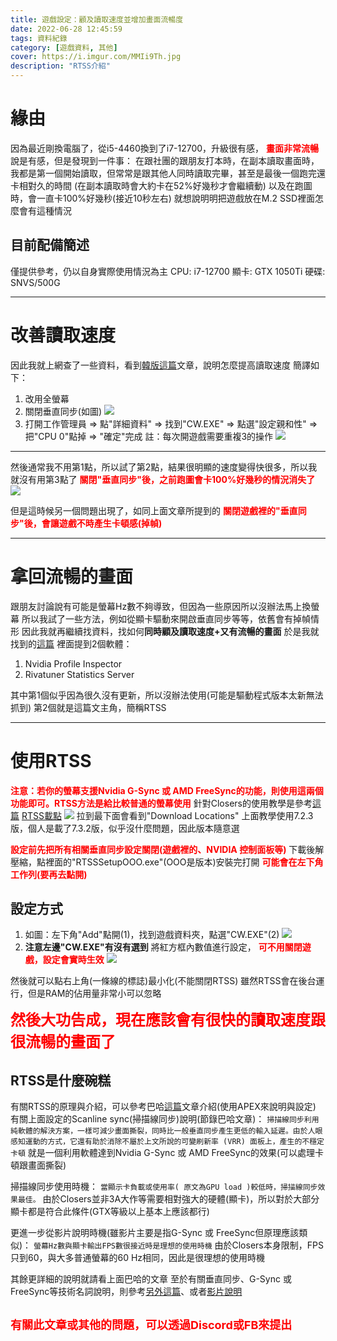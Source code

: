 ```yaml
---
title: 遊戲設定：顧及讀取速度並增加畫面流暢度
date: 2022-06-28 12:45:59
tags: 資料紀錄
category: [遊戲資料, 其他]
cover: https://i.imgur.com/MMIi9Th.jpg
description: "RTSS介紹"
---
```


# 緣由
因為最近剛換電腦了，從i5-4460換到了i7-12700，升級很有感， **<font color=#ff0000>畫面非常流暢</font>**
說是有感，但是發現到一件事：
在跟社團的跟朋友打本時，在副本讀取畫面時，
我都是第一個開始讀取，但常常是跟其他人同時讀取完畢，甚至是最後一個跑完還卡相對久的時間
(在副本讀取時會大約卡在52%好幾秒才會繼續動)
以及在跑圖時，會一直卡100%好幾秒(接近10秒左右)
就想說明明把遊戲放在M.2 SSD裡面怎麼會有這種情況
## 目前配備簡述
僅提供參考，仍以自身實際使用情況為主
CPU: i7-12700
顯卡: GTX 1050Ti
硬碟: SNVS/500G

---

# 改善讀取速度
因此我就上網查了一些資料，看到[韓版這篇](https://closers.nexon.com/Community/Tip/View?n4ArticleSN=19398)文章，說明怎麼提高讀取速度
簡譯如下：
1. 改用全螢幕
1. 關閉垂直同步(如圖)
![](https://i.imgur.com/qJHfRFu.png)
1. 打開工作管理員 => 點"詳細資料" => 找到"CW.EXE" => 點選"設定親和性" => 把"CPU 0"點掉 => "確定"完成
註：每次開遊戲需要重複3的操作
![](https://i.imgur.com/U20MJ8G.png)

---

然後通常我不用第1點，所以試了第2點，結果很明顯的速度變得快很多，所以我就沒有用第3點了
**<font color=#ff0000>關閉"垂直同步"後，之前跑圖會卡100%好幾秒的情況消失了</font>**
![](https://i.imgur.com/GZ7yNDD.png)

但是這時候另一個問題出現了，如同上面文章所提到的
**<font color=#ff0000>關閉遊戲裡的"垂直同步"後，會讓遊戲不時產生卡頓感(掉幀)</font>**

---

# 拿回流暢的畫面
跟朋友討論說有可能是螢幕Hz數不夠導致，但因為一些原因所以沒辦法馬上換螢幕
所以我試了一些方法，例如從顯卡驅動來開啟垂直同步等等，依舊會有掉幀情形
因此我就再繼續找資料，找如何**同時顧及讀取速度+又有流暢的畫面**
於是我就找到的[這篇](http://closers.nexon.com/Community/Tip/View?n4ArticleSN=19371)
裡面提到2個軟體：
1. Nvidia Profile Inspector
1. Rivatuner Statistics Server

其中第1個似乎因為很久沒有更新，所以沒辦法使用(可能是驅動程式版本太新無法抓到)
第2個就是這篇文主角，簡稱RTSS

---

# 使用RTSS
**<font color=#ff0000>注意：若你的螢幕支援Nvidia G-Sync 或 AMD FreeSync的功能，則使用這兩個功能即可。RTSS方法是給比較普通的螢幕使用</font>**
針對Closers的使用教學是參考[這篇](https://gall.dcinside.com/board/view/?id=closers&no=8945992)
[RTSS載點](https://www.guru3d.com/files-details/rtss-rivatuner-statistics-server-download.html)
![](https://i.imgur.com/bXjKUL0.png)
拉到最下面會看到"Download Locations"
上面教學使用7.2.3版，個人是載了7.3.2版，似乎沒什麼問題，因此版本隨意選

**<font color=#ff0000>設定前先把所有相關垂直同步設定關閉(遊戲裡的、NVIDIA 控制面板等)</font>**
下載後解壓縮，點裡面的"RTSSSetupOOO.exe"(OOO是版本)安裝完打開
**<font color=#ff0000>可能會在左下角工作列(要再去點開)</font>**
## 設定方式
1. 如圖：左下角"Add"點開(1)，找到遊戲資料夾，點選"CW.EXE"(2)
![](https://i.imgur.com/5ySxFjG.jpg)
1. **注意左邊"CW.EXE"有沒有選到**
將紅方框內數值進行設定， **<font color=#ff0000>可不用關閉遊戲，設定會實時生效</font>**
![](https://i.imgur.com/MMIi9Th.jpg)

然後就可以點右上角(一條線的標誌)最小化(不能關閉RTSS)
雖然RTSS會在後台運行，但是RAM的佔用量非常小可以忽略

**<font color=#ff0000 size=5>然後大功告成，現在應該會有很快的讀取速度跟很流暢的畫面了</font>**

## RTSS是什麼碗糕
有關RTSS的原理與介紹，可以參考巴哈[這篇](https://forum.gamer.com.tw/Co.php?bsn=36072&sn=32315)文章介紹(使用APEX來說明與設定)
有關上面設定的Scanline sync(掃描線同步)說明(節錄巴哈文章)：
`掃描線同步利用純軟體的解決方案，一樣可減少畫面撕裂，同時比一般垂直同步產生更低的輸入延遲。由於人眼感知運動的方式，它還有助於消除不屬於上文所說的可變刷新率 (VRR) 面板上，產生的不穩定卡頓`
就是一個利用軟體達到Nvidia G-Sync 或 AMD FreeSync的效果(可以處理卡頓跟畫面撕裂)

掃描線同步使用時機：
`當顯示卡負載或使用率( 原文為GPU load )較低時，掃描線同步效果最佳。`
由於Closers並非3A大作等需要相對強大的硬體(顯卡)，所以對於大部分顯卡都是符合此條件(GTX等級以上基本上應該都行)

更進一步從影片說明時機(雖影片主要是指G-Sync 或 FreeSync但原理應該類似)：
`螢幕Hz數與顯卡輸出FPS數很接近時是理想的使用時機`
由於Closers本身限制，FPS只到60，與大多普通螢幕的60 Hz相同，因此是很理想的使用時機

其餘更詳細的說明就請看上面巴哈的文章
至於有關垂直同步、G-Sync 或 FreeSync等技術名詞說明，則參考[另外這篇](https://forum.gamer.com.tw/Co.php?bsn=60030&sn=2083384)、或者[影片說明](https://youtu.be/dnsPyyaNCWc)

**<font color=#ff0000 size=4>有關此文章或其他的問題，可以透過Discord或FB來提出</font>**
---